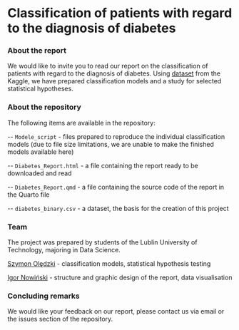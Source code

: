 # Classification of patients with regard to the diagnosis of diabetes

### About the report

We would like to invite you to read our report on the classification of patients with regard to the diagnosis of diabetes. Using [dataset](https://www.kaggle.com/datasets/alexteboul/diabetes-health-indicators-dataset/data?select=diabetes_binary_health_indicators_BRFSS2015.csv) from the Kaggle, we have prepared classification models and a study for selected statistical hypotheses.

### About the repository

The following items are available in the repository:

-- `Modele_script` - files prepared to reproduce the individual classification models (due to file size limitations, we are unable to make the finished models available here)

-- `Diabetes_Report.html` - a file containing the report ready to be downloaded and read

-- `Diabetes_Report.qmd` - a file containing the source code of the report in the Quarto file

-- `diabetes_binary.csv` - a dataset, the basis for the creation of this project

### Team

The project was prepared by students of the Lublin University of Technology, majoring in Data Science.

[Szymon Olędzki](https://github.com/spoledzki) - classification models, statistical hypothesis testing

[Igor Nowiński](https://github.com/Lentciak) - structure and graphic design of the report, data visualisation

### Concluding remarks
We would like your feedback on our report, please contact us via email or the issues section of the repository.

